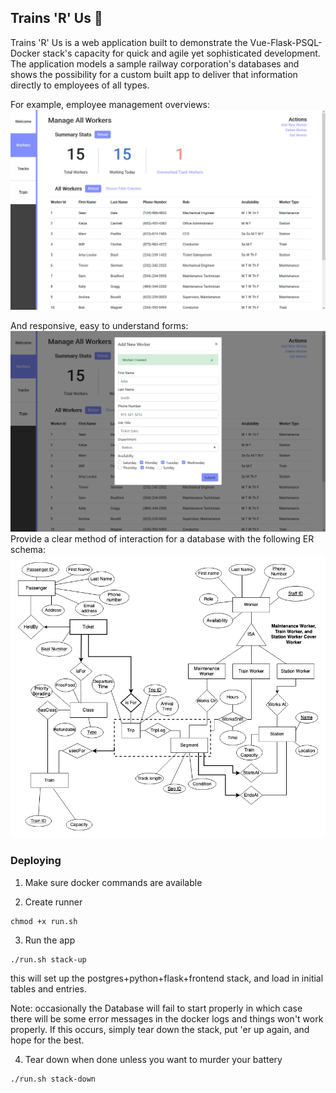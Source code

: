 
## Trains 'R' Us 🚂
Trains 'R' Us is a web application built to demonstrate the Vue-Flask-PSQL-Docker stack's capacity for quick and agile yet sophisticated development. The application models a sample railway corporation's databases and shows the possibility for a custom built app to deliver that information directly to employees of all types.

For example, employee management overviews:
![Overview Screenshot](https://raw.githubusercontent.com/rlnsy/trainsRUs/master/doc%20images/Workers.png?token=AEDRV7G6CXDMFXE7DB3OY5K6TJOYK) 

And responsive, easy to understand forms:
![Worker Form Screenshot](https://raw.githubusercontent.com/rlnsy/trainsRUs/master/doc%20images/AddWorker.png?token=AEDRV7GWZM3PVGLRGW5KPQ26TJPEQ)
 Provide a clear method of interaction for a database with the following ER schema:
![ER Diagram](https://raw.githubusercontent.com/rlnsy/trainsRUs/master/New_Milestone3ER.png?token=AEDRV7DK2NDJTFJARG2JMTC6TJOMA)
### Deploying
1. Make sure docker commands are available

2. Create runner 
```
chmod +x run.sh
```

3. Run the app
```
./run.sh stack-up
```
  this will set up the postgres+python+flask+frontend stack, and load in initial tables and entries.

Note: occasionally the Database will fail to start properly in which case there will be some
error messages in the docker logs and things won't work properly. If this occurs, simply
tear down the stack, put 'er up again, and hope for the best.

4. Tear down when done unless you want to murder your battery
```
./run.sh stack-down
```
